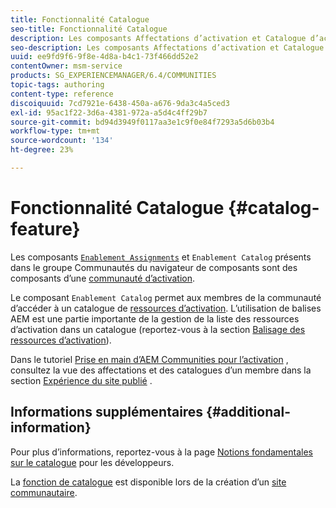 ```yaml
---
title: Fonctionnalité Catalogue
seo-title: Fonctionnalité Catalogue
description: Les composants Affectations d’activation et Catalogue d’activation sont des composants d’une communauté d’activation.
seo-description: Les composants Affectations d’activation et Catalogue d’activation sont des composants d’une communauté d’activation.
uuid: ee9fd9f6-9f8e-4d8a-b4c1-73f466dd52e2
contentOwner: msm-service
products: SG_EXPERIENCEMANAGER/6.4/COMMUNITIES
topic-tags: authoring
content-type: reference
discoiquuid: 7cd7921e-6438-450a-a676-9da3c4a5ced3
exl-id: 95ac1f22-3d6a-4381-972a-a5d4c4ff29b7
source-git-commit: bd94d3949f0117aa3e1c9f0e84f7293a5d6b03b4
workflow-type: tm+mt
source-wordcount: '134'
ht-degree: 23%

---
```


# Fonctionnalité Catalogue {#catalog-feature}

Les composants [ `Enablement Assignments`](assignments.md) et `Enablement Catalog` présents dans le groupe Communautés du navigateur de composants sont des composants d’une [communauté d’activation](overview.md#enablement-community).

Le composant `Enablement Catalog` permet aux membres de la communauté d’accéder à un catalogue de [ressources d’activation](resources.md). L’utilisation de balises AEM est une partie importante de la gestion de la liste des ressources d’activation dans un catalogue (reportez-vous à la section [Balisage des ressources d’activation](tag-resources.md)).

Dans le tutoriel [Prise en main d’AEM Communities pour l’activation](getting-started-enablement.md) , consultez la vue des affectations et des catalogues d’un membre dans la section [Expérience du site publié](enablement-published-site.md) .

## Informations supplémentaires {#additional-information}

Pour plus d’informations, reportez-vous à la page [Notions fondamentales sur le catalogue](catalog-developer-essentials.md) pour les développeurs.

La [fonction de catalogue](functions.md#catalog-function) est disponible lors de la création d’un [site communautaire](sites-console.md).

